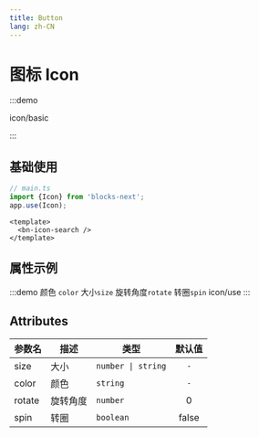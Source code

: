 ```yaml
---
title: Button
lang: zh-CN
---
```


# 图标 Icon
:::demo

icon/basic

:::

## 基础使用
```ts
// main.ts
import {Icon} from 'blocks-next';
app.use(Icon);
```

```vue 
<template>
  <bn-icon-search />
</template>
```


## 属性示例
:::demo 颜色 `color` 大小`size` 旋转角度`rotate` 转圈`spin`
icon/use
:::

## Attributes
|参数名|描述|类型|默认值|
|---|---|---|:---:|
|size|大小|`number \| string`|`-`|
|color|颜色|`string`|`-`|
|rotate|旋转角度|`number`|0|
|spin|转圈|`boolean`|false|








